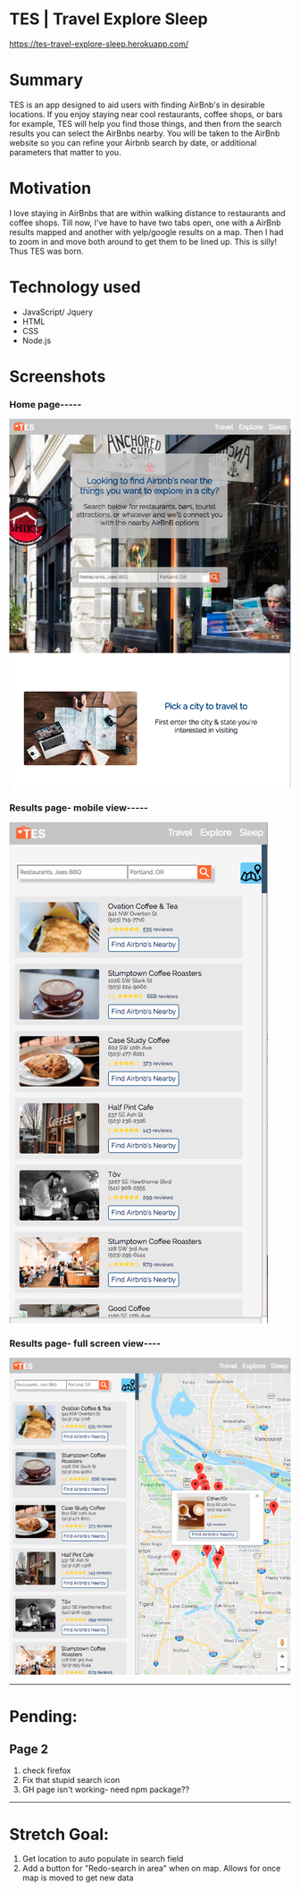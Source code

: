 # TES | Travel Explore Sleep
https://tes-travel-explore-sleep.herokuapp.com/

# Summary
TES is an app designed to aid users with finding AirBnb's in desirable locations. If you enjoy staying near cool restaurants, coffee shops, or bars for example, TES will help you find those things, and then from the search results you can select the AirBnbs nearby. You will be taken to the AirBnb website so you can refine your Airbnb search by date, or additional parameters that matter to you.

# Motivation
I love staying in AirBnbs that are within walking distance to restaurants and coffee shops. Till now, I've have to have two tabs open, one with a AirBnb results mapped and another with yelp/google results on a map. Then I had to zoom in and move both around to get them to be lined up. This is silly! Thus TES was born.

# Technology used
* JavaScript/ Jquery
* HTML
* CSS
* Node.js

# Screenshots
### Home page-----
![](README-images/main-page.png)

### Results page- mobile view-----
![](README-images/search-results-mobile.png)

### Results page- full screen view----
![](README-images/search-results.png)


---------------------------
# Pending:

## Page 2
  1. check firefox
  1. Fix that stupid search icon
  1. GH page isn't working- need npm package??

--------------------------


# Stretch Goal:

1. Get location to auto populate in search field
1. Add a button for "Redo-search in area" when on map. Allows for once map is moved to get new data
